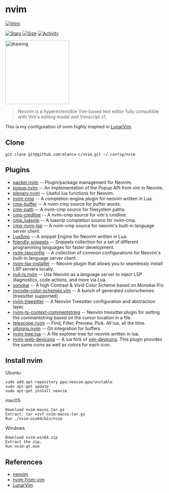 # nvim

 [![Intro](https://img.shields.io/badge/Neovim-v0.1-success?style=for-the-badge&logo=nvim)](https://github.com/mlanca-c/nvim)

 [![Stars](https://img.shields.io/github/stars/mlanca-c/nvim?color=ffff00&label=Stars&logo=Stars&style=?style=flat)](https://github.com/mlanca-c/nvim)
 [![Size](https://img.shields.io/github/repo-size/mlanca-c/nvim?color=blue&label=Size&logo=Size&style=?style=flat)](https://github.com/mlanca-c/nvim)
 [![Activity](https://img.shields.io/github/last-commit/mlanca-c/nvim?color=red&label=Last%20Commit&style=flat)](https://github.com/mlanca-c/nvim)



<img src="https://upload.wikimedia.org/wikipedia/commons/thumb/3/3a/Neovim-mark.svg/1200px-Neovim-mark.svg.png" alt="drawing" width="200"/>

> Neovim is a hyperextensible Vim-based text editor fully compatible with Vim's editing model and Vimscript v1.

This is my configuration of nvim highly inspired in [LunarVim](https://github.com/LunarVim).

## Clone

    git clone git@github.com:mlanca-c/nvim.git ~/.config/nvim

## Plugins

* [packer.nvim](https://github.com/wbthomason/packer.nvim) -- Plugin/package management for Neovim.
* [popup.nvim](https://github.com/nvim-lua/popup.nvim) -- An implementation of the Popup API from vim in Neovim.
* [plenary.nvim](https://github.com/nvim-lua/plenary.nvim) -- Useful lua functions for Neovim.
* [nvim-cmp](https://github.com/hrsh7th/nvim-cmp) -- A completion engine plugin for neovim written in Lua.
* [cmp-buffer](https://github.com/hrsh7th/cmp-buffer) -- A nvim-cmp source for buffer words.
* [cmp-path](https://github.com/hrsh7th/cmp-path) -- A nvim-cmp source for filesystem paths.
* [cmp-cmdline](https://github.com/hrsh7th/cmp-cmdline) -- A nvim-cmp source for vim's cmdline.
* [cmp_luasnip](https://github.com/saadparwaiz1/cmp_luasnip) -- A luasnip completion source for nvim-cmp.
* [cmp-nvim-lsp](https://github.com/hrsh7th/cmp-nvim-lsp) -- A nvim-cmp source for neovim's built-in language server client.
* [LuaSnip](https://github.com/L3MON4D3/LuaSnip) -- A snippet Engine for Neovim written in Lua.
* [friendly-snippets](https://github.com/rafamadriz/friendly-snippets) -- Snippets collection for a set of different programming languages for faster development.
* [nvim-lspconfig](https://github.com/neovim/nvim-lspconfig) -- A collection of common configurations for Neovim's built-in language server client.
* [nvim-lsp-installer](https://github.com/williamboman/nvim-lsp-installer) -- Neovim plugin that allows you to seamlessly install LSP servers locally.
* [null-ls.nvim](https://github.com/jose-elias-alvarez/null-ls.nvim) -- Use Neovim as a language server to inject LSP diagnostics, code actions, and more via Lua.
* [sonokai](https://github.com/sainnhe/sonokai) -- A high Contrast & Vivid Color Scheme based on Monokai Pro
* [nvcode-color-schemes.vim](https://github.com/ChristianChiarulli/nvcode-color-schemes.vim) -- A bunch of generated colorschemes (treesitter supported).
* [nvim-treesitter](https://github.com/nvim-treesitter/nvim-treesitter) -- A Neovim Treesitter configuration and abstraction layer.
* [nvim-ts-context-commentstring](https://github.com/JoosepAlviste/nvim-ts-context-commentstring) -- Neovim treesitter plugin for setting the commentstring based on the cursor location in a file.
* [telescope.nvim](https://github.com/nvim-telescope/telescope.nvim) --  Find, Filter, Preview, Pick. All lua, all the time.
* [gitsigns.nvim](https://github.com/lewis6991/gitsigns.nvim) --  Git integration for buffers.
* [nvim-tree.lua](https://github.com/kyazdani42/nvim-tree.lua) -- A file explorer tree for neovim written in lua.
* [nvim-web-devicons](https://github.com/kyazdani42/nvim-web-devicons) -- A lua fork of [vim-devicons](https://github.com/ryanoasis/vim-devicons). This plugin provides the same icons as well as colors for each icon.

## Install nvim

Ubuntu

    sudo add-apt-repository ppa:neovim-ppa/unstable
    sudo apt-get update
    sudo apt-get install neovim

macOS

    Download nvim-macos.tar.gz
    Extract: tar xzvf nvim-macos.tar.gz
    Run ./nvim-osx64/bin/nvim

Windows

    Download nvim-win64.zip
    Extract the zip.
    Run nvim-qt.exe

## References

* [neovim](https://neovim.io)
* [nvim-from-vim](https://neovim.io/doc/user/nvim.html#nvim-from-vim)
* [LunarVim](https://github.com/LunarVim/neovim-from-scratch)

